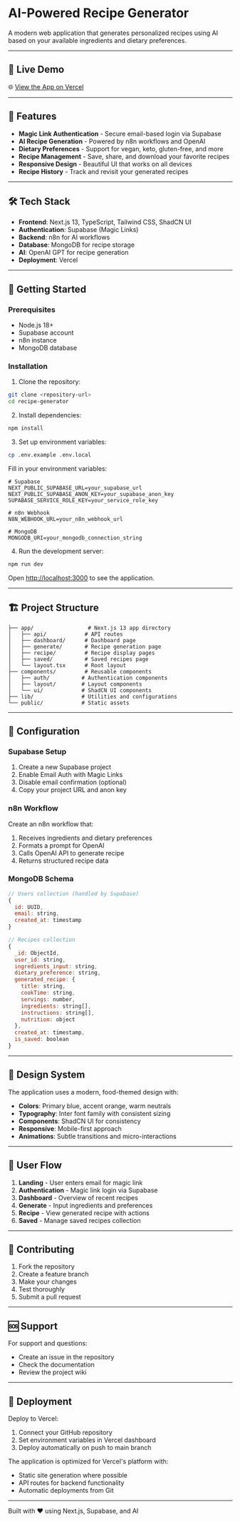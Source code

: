 # AI-Powered Recipe Generator

A modern web application that generates personalized recipes using AI based on your available ingredients and dietary preferences.

---

## 🔗 Live Demo

🌐 [View the App on Vercel](https://nexium-asad-assign2.vercel.app/)

---

## 🌟 Features

- **Magic Link Authentication** - Secure email-based login via Supabase
- **AI Recipe Generation** - Powered by n8n workflows and OpenAI
- **Dietary Preferences** - Support for vegan, keto, gluten-free, and more
- **Recipe Management** - Save, share, and download your favorite recipes
- **Responsive Design** - Beautiful UI that works on all devices
- **Recipe History** - Track and revisit your generated recipes

---

## 🛠️ Tech Stack

- **Frontend**: Next.js 13, TypeScript, Tailwind CSS, ShadCN UI
- **Authentication**: Supabase (Magic Links)
- **Backend**: n8n for AI workflows
- **Database**: MongoDB for recipe storage
- **AI**: OpenAI GPT for recipe generation
- **Deployment**: Vercel

---

## 🚀 Getting Started

### Prerequisites

- Node.js 18+ 
- Supabase account
- n8n instance
- MongoDB database

### Installation

1. Clone the repository:
```bash
git clone <repository-url>
cd recipe-generator
```

2. Install dependencies:
```bash
npm install
```

3. Set up environment variables:
```bash
cp .env.example .env.local
```

Fill in your environment variables:
```env
# Supabase
NEXT_PUBLIC_SUPABASE_URL=your_supabase_url
NEXT_PUBLIC_SUPABASE_ANON_KEY=your_supabase_anon_key
SUPABASE_SERVICE_ROLE_KEY=your_service_role_key

# n8n Webhook
N8N_WEBHOOK_URL=your_n8n_webhook_url

# MongoDB
MONGODB_URI=your_mongodb_connection_string
```

4. Run the development server:
```bash
npm run dev
```

Open [http://localhost:3000](http://localhost:3000) to see the application.

---

## 🏗️ Project Structure

```
├── app/                 # Next.js 13 app directory
│   ├── api/            # API routes
│   ├── dashboard/      # Dashboard page
│   ├── generate/       # Recipe generation page
│   ├── recipe/         # Recipe display pages
│   ├── saved/          # Saved recipes page
│   └── layout.tsx      # Root layout
├── components/         # Reusable components
│   ├── auth/          # Authentication components
│   ├── layout/        # Layout components
│   └── ui/            # ShadCN UI components
├── lib/               # Utilities and configurations
└── public/            # Static assets
```

---

## 🔧 Configuration

### Supabase Setup

1. Create a new Supabase project
2. Enable Email Auth with Magic Links
3. Disable email confirmation (optional)
4. Copy your project URL and anon key

### n8n Workflow

Create an n8n workflow that:
1. Receives ingredients and dietary preferences
2. Formats a prompt for OpenAI
3. Calls OpenAI API to generate recipe
4. Returns structured recipe data

### MongoDB Schema

```javascript
// Users collection (handled by Supabase)
{
  id: UUID,
  email: string,
  created_at: timestamp
}

// Recipes collection
{
  _id: ObjectId,
  user_id: string,
  ingredients_input: string,
  dietary_preference: string,
  generated_recipe: {
    title: string,
    cookTime: string,
    servings: number,
    ingredients: string[],
    instructions: string[],
    nutrition: object
  },
  created_at: timestamp,
  is_saved: boolean
}
```

---

## 🎨 Design System

The application uses a modern, food-themed design with:

- **Colors**: Primary blue, accent orange, warm neutrals
- **Typography**: Inter font family with consistent sizing
- **Components**: ShadCN UI for consistency
- **Responsive**: Mobile-first approach
- **Animations**: Subtle transitions and micro-interactions

---

## 📱 User Flow

1. **Landing** - User enters email for magic link
2. **Authentication** - Magic link login via Supabase
3. **Dashboard** - Overview of recent recipes
4. **Generate** - Input ingredients and preferences
5. **Recipe** - View generated recipe with actions
6. **Saved** - Manage saved recipes collection

---

## 🤝 Contributing

1. Fork the repository
2. Create a feature branch
3. Make your changes
4. Test thoroughly
5. Submit a pull request

---

## 🆘 Support

For support and questions:
- Create an issue in the repository
- Check the documentation
- Review the project wiki

---

## 🚀 Deployment

Deploy to Vercel:

1. Connect your GitHub repository
2. Set environment variables in Vercel dashboard
3. Deploy automatically on push to main branch

The application is optimized for Vercel's platform with:
- Static site generation where possible
- API routes for backend functionality
- Automatic deployments from Git

---

Built with ❤️ using Next.js, Supabase, and AI
